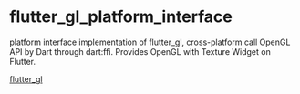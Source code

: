 # flutter_gl_platform_interface

platform interface implementation of flutter_gl, cross-platform call OpenGL API by Dart through dart:ffi. Provides OpenGL with Texture Widget on Flutter. 


[flutter_gl](https://github.com/wasabia/flutter_gl)

